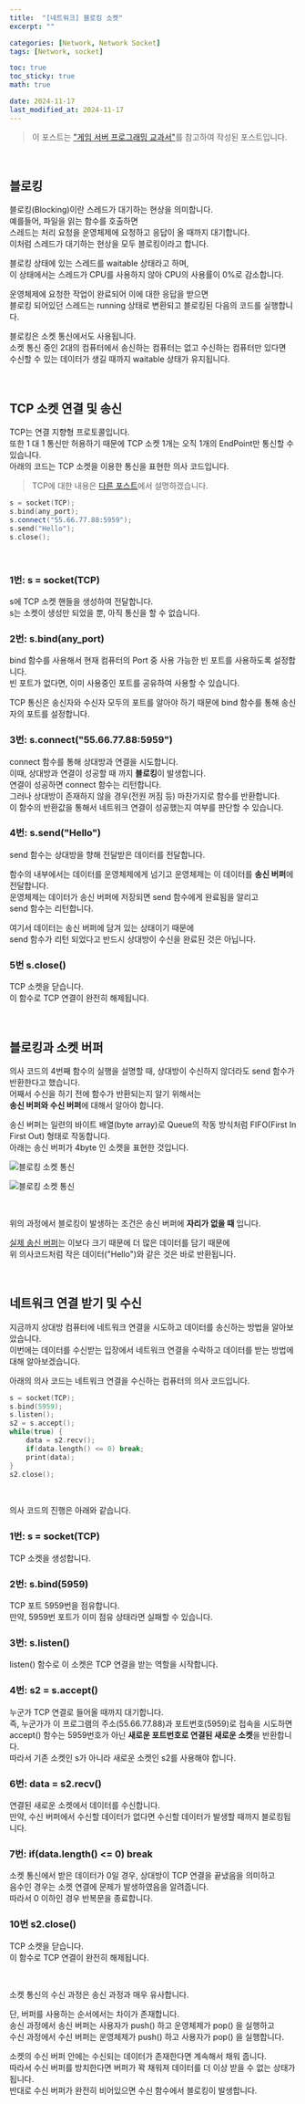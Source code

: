 ```yaml
---
title:  "[네트워크] 블로킹 소켓"
excerpt: ""

categories: [Network, Network Socket]
tags: [Network, socket]

toc: true
toc_sticky: true
math: true

date: 2024-11-17
last_modified_at: 2024-11-17
---
```


> 이 포스트는 ["게임 서버 프로그래밍 교과서"](https://product.kyobobook.co.kr/detail/S000001792817?LINK=NVB&NaPm=ct%3Dm3lamecg%7Cci%3De1bf25f4bf80022ba0f2750e1fc4a02f3a415449%7Ctr%3Dboksl1%7Csn%3D5342564%7Chk%3D8e4035492f1c600c6594d4fb77b82e721ba004ec)를 참고하여 작성된 포스트입니다.  

<br/>

## 블로킹

블로킹(Blocking)이란 스레드가 대기하는 현상을 의미합니다.  
예를들어, 파일을 읽는 함수를 호출하면  
스레드는 처리 요청을 운영체제에 요청하고 응답이 올 때까지 대기합니다.  
이처럼 스레드가 대기하는 현상을 모두 블로킹이라고 합니다.  

블로킹 상태에 있는 스레드를 waitable 상태라고 하며,  
이 상태에서는 스레드가 CPU를 사용하지 않아 CPU의 사용률이 0%로 감소합니다.  

운영체제에 요청한 작업이 완료되어 이에 대한 응답을 받으면  
블로킹 되어있던 스레드는 running 상태로 변환되고 블로킹된 다음의 코드를 실행합니다.  

블로킹은 소켓 통신에서도 사용됩니다.  
소켓 통신 중인 2대의 컴퓨터에서 송신하는 컴퓨터는 없고 수신하는 컴퓨터만 있다면  
수신할 수 있는 데이터가 생길 때까지 waitable 상태가 유지됩니다.  

<br/>

## TCP 소켓 연결 및 송신

TCP는 연결 지향형 프로토콜입니다.  
또한 1 대 1 통신만 허용하기 때문에 TCP 소켓 1개는 오직 1개의 EndPoint만 통신할 수 있습니다.  
아래의 코드는 TCP 소켓을 이용한 통신을 표현한 의사 코드입니다.  

> TCP에 대한 내용은 [다른 포스트](https://mgcllee.github.io/posts/TCP_IP/)에서 설명하겠습니다.  

```c++
s = socket(TCP);
s.bind(any_port);
s.connect("55.66.77.88:5959");
s.send("Hello");
s.close();
```

<br/>

### 1번: s = socket(TCP)

s에 TCP 소켓 핸들을 생성하여 전달합니다.  
s는 소켓이 생성만 되었을 뿐, 아직 통신을 할 수 없습니다.  

### 2번: s.bind(any_port)

bind 함수를 사용해서 현재 컴퓨터의 Port 중 사용 가능한 빈 포트를 사용하도록 설정합니다.  
빈 포트가 없다면, 이미 사용중인 포트를 공유하여 사용할 수 있습니다.  

TCP 통신은 송신자와 수신자 모두의 포트를 알아야 하기 때문에 bind 함수를 통해 송신자의 포트를 설정합니다.  

### 3번: s.connect("55.66.77.88:5959")

connect 함수를 통해 상대방과 연결을 시도합니다.  
이때, 상대방과 연결이 성공할 때 까지 **블로킹**이 발생합니다.  
연결이 성공하면 connect 함수는 리턴합니다.  
그러나 상대방이 존재하지 않을 경우(전원 꺼짐 등) 마찬가지로 함수를 반환합니다.  
이 함수의 반환값을 통해서 네트워크 연결이 성공했는지 여부를 판단할 수 있습니다.  


### 4번: s.send("Hello")

send 함수는 상대방을 향해 전달받은 데이터를 전달합니다.  

함수의 내부에서는 데이터를 운영체제에게 넘기고 운영체제는 이 데이터를 **송신 버퍼**에 전달합니다.  
운영체제는 데이터가 송신 버퍼에 저장되면 send 함수에게 완료됨을 알리고  
send 함수는 리턴합니다.  

여기서 데이터는 송신 버퍼에 담겨 있는 상태이기 때문에  
send 함수가 리턴 되었다고 반드시 상대방이 수신을 완료된 것은 아닙니다.  

### 5번 s.close()

TCP 소켓을 닫습니다.  
이 함수로 TCP 연결이 완전히 해제됩니다.  

<br/>

## 블로킹과 소켓 버퍼

의사 코드의 4번째 함수의 실행을 설명할 때, 상대방이 수신하지 않더라도 send 함수가 반환한다고 했습니다.  
어째서 수신을 하기 전에 함수가 반환되는지 알기 위해서는  
**송신 버퍼와 수신 버퍼**에 대해서 알아야 합니다.  

송신 버퍼는 일련의 바이트 배열(byte array)로 Queue의 작동 방식처럼 FIFO(First In First Out) 형태로 작동합니다.  
아래는 송신 버퍼가 4byte 인 소켓을 표현한 것입니다.  

![블로킹 소켓 통신](/assets/img/Network/BlockingSocket_TCP_Send_01.png)  

![블로킹 소켓 통신](/assets/img/Network/BlockingSocket_TCP_Send_02.png)  

<br/>

위의 과정에서 블로킹이 발생하는 조건은 송신 버퍼에 **자리가 없을 때** 입니다.  

[실제 송신 버퍼](https://mgcllee.github.io/posts/MTU_MSS/)는 이보다 크기 때문에 더 많은 데이터를 담기 때문에  
위 의사코드처럼 작은 데이터("Hello")와 같은 것은 바로 반환됩니다.  

<br/>

## 네트워크 연결 받기 및 수신

지금까지 상대방 컴퓨터에 네트워크 연결을 시도하고 데이터를 송신하는 방법을 알아보았습니다.  
이번에는 데이터를 수신받는 입장에서 네트워크 연결을 수락하고 데이터를 받는 방법에 대해 알아보겠습니다.  

아래의 의사 코드는 네트워크 연결을 수신하는 컴퓨터의 의사 코드입니다.  

```c++
s = socket(TCP);
s.bind(5959);
s.listen();
s2 = s.accept();
while(true) {
    data = s2.recv();
    if(data.length() <= 0) break;
    print(data);
}
s2.close();
```

<br/>

의사 코드의 진행은 아래와 같습니다.  

### 1번: s = socket(TCP)

TCP 소켓을 생성합니다.  

### 2번: s.bind(5959)

TCP 포트 5959번을 점유합니다.  
만약, 5959번 포트가 이미 점유 상태라면 실패할 수 있습니다.  

### 3번: s.listen()

listen() 함수로 이 소켓은 TCP 연결을 받는 역할을 시작합니다.  

### 4번: s2 = s.accept()

누군가 TCP 연결로 들어올 때까지 대기합니다.  
즉, 누군가가 이 프로그램의 주소(55.66.77.88)과 포트번호(5959)로 접속을 시도하면  
accept() 함수는 5959번호가 아닌 **새로운 포트번호로 연결된 새로운 소켓**을 반환합니다.  
따라서 기존 소켓인 s가 아니라 새로운 소켓인 s2를 사용해야 합니다.  

### 6번: data = s2.recv()

연결된 새로운 소켓에서 데이터를 수신합니다.  
만약, 수신 버퍼에서 수신할 데이터가 없다면 수신할 데이터가 발생할 때까지 블로킹됩니다.  

### 7번: if(data.length() <= 0) break

소켓 통신에서 받은 데이터가 0일 경우, 상대방이 TCP 연결을 끝냈음을 의미하고  
음수인 경우는 소켓 연결에 문제가 발생하였음을 알려줍니다.  
따라서 0 이하인 경우 반복문을 종료합니다.  

### 10번 s2.close()

TCP 소켓을 닫습니다.  
이 함수로 TCP 연결이 완전히 해제됩니다.  

<br/>

소켓 통신의 수신 과정은 송신 과정과 매우 유사합니다.  

단, 버퍼를 사용하는 순서에서는 차이가 존재합니다.  
송신 과정에서 송신 버퍼는 사용자가 push() 하고 운영체제가 pop() 을 실행하고  
수신 과정에서 수신 버퍼는 운영체제가 push() 하고 사용자가 pop() 을 실행합니다.  

소켓의 수신 버퍼 안에는 수신되는 데이터가 존재한다면 계속해서 채워 줍니다.  
따라서 수신 버퍼를 방치한다면 버퍼가 꽉 채워져 데이터를 더 이상 받을 수 없는 상태가 됩니다.  
반대로 수신 버퍼가 완전히 비어있으면 수신 함수에서 블로킹이 발생합니다.  

<br/>